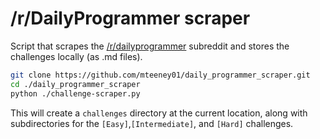 # /r/DailyProgrammer scraper
Script that scrapes the [/r/dailyprogrammer](https://www.reddit.com/r/dailyprogrammer) subreddit and stores the challenges locally (as .md files).

```sh
git clone https://github.com/mteeney01/daily_programmer_scraper.git
cd ./daily_programmer_scraper
python ./challenge-scraper.py
```

This will create a `challenges` directory at the current location, along with subdirectories for the `[Easy]`,`[Intermediate]`, and `[Hard]` challenges.

